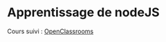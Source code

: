 # Apprentissage de nodeJS
Cours suivi : [OpenClassrooms](https://openclassrooms.com/fr/courses/1056721-des-applications-ultra-rapides-avec-node-js/)
